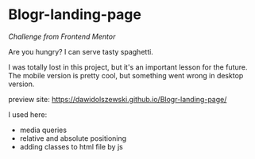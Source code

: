 # Blogr-landing-page
*Challenge from Frontend Mentor*

Are you hungry?
I can serve tasty spaghetti.

I was totally lost in this project, but it's an important lesson for the future.
The mobile version is pretty cool, but something went wrong in desktop version.

preview site: https://dawidolszewski.github.io/Blogr-landing-page/

I used here:
* media queries
* relative and absolute positioning
* adding classes to html file by js
